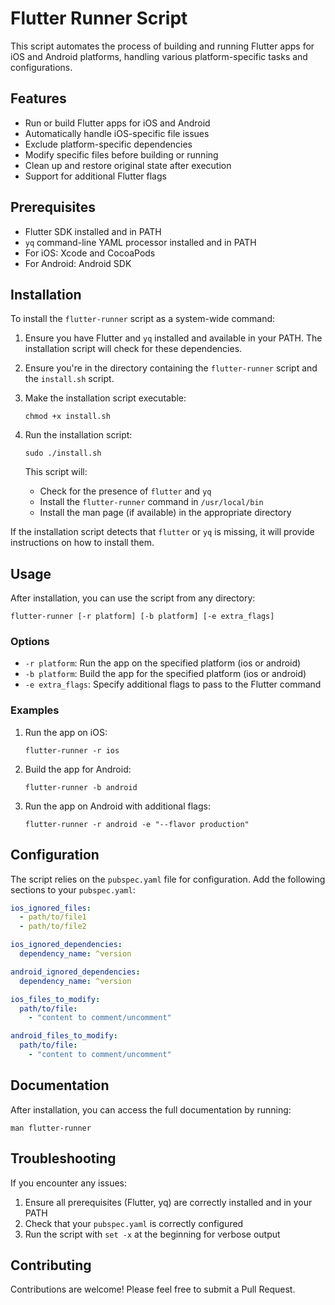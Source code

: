 # Flutter Runner Script

This script automates the process of building and running Flutter apps for iOS and Android platforms, handling various platform-specific tasks and configurations.

## Features

- Run or build Flutter apps for iOS and Android
- Automatically handle iOS-specific file issues
- Exclude platform-specific dependencies
- Modify specific files before building or running
- Clean up and restore original state after execution
- Support for additional Flutter flags

## Prerequisites

- Flutter SDK installed and in PATH
- `yq` command-line YAML processor installed and in PATH
- For iOS: Xcode and CocoaPods
- For Android: Android SDK

## Installation

To install the `flutter-runner` script as a system-wide command:

1. Ensure you have Flutter and `yq` installed and available in your PATH. The installation script will check for these dependencies.

2. Ensure you're in the directory containing the `flutter-runner` script and the `install.sh` script.

3. Make the installation script executable:
   ```
   chmod +x install.sh
   ```

4. Run the installation script:
   ```
   sudo ./install.sh
   ```

   This script will:
   - Check for the presence of `flutter` and `yq`
   - Install the `flutter-runner` command in `/usr/local/bin`
   - Install the man page (if available) in the appropriate directory

If the installation script detects that `flutter` or `yq` is missing, it will provide instructions on how to install them.

## Usage

After installation, you can use the script from any directory:

```
flutter-runner [-r platform] [-b platform] [-e extra_flags]
```

### Options

- `-r platform`: Run the app on the specified platform (ios or android)
- `-b platform`: Build the app for the specified platform (ios or android)
- `-e extra_flags`: Specify additional flags to pass to the Flutter command

### Examples

1. Run the app on iOS:
   ```
   flutter-runner -r ios
   ```

2. Build the app for Android:
   ```
   flutter-runner -b android
   ```

3. Run the app on Android with additional flags:
   ```
   flutter-runner -r android -e "--flavor production"
   ```

## Configuration

The script relies on the `pubspec.yaml` file for configuration. Add the following sections to your `pubspec.yaml`:

```yaml
ios_ignored_files:
  - path/to/file1
  - path/to/file2

ios_ignored_dependencies:
  dependency_name: ^version

android_ignored_dependencies:
  dependency_name: ^version

ios_files_to_modify:
  path/to/file:
    - "content to comment/uncomment"

android_files_to_modify:
  path/to/file:
    - "content to comment/uncomment"
```

## Documentation

After installation, you can access the full documentation by running:

```
man flutter-runner
```

## Troubleshooting

If you encounter any issues:

1. Ensure all prerequisites (Flutter, yq) are correctly installed and in your PATH
2. Check that your `pubspec.yaml` is correctly configured
3. Run the script with `set -x` at the beginning for verbose output

## Contributing

Contributions are welcome! Please feel free to submit a Pull Request.

